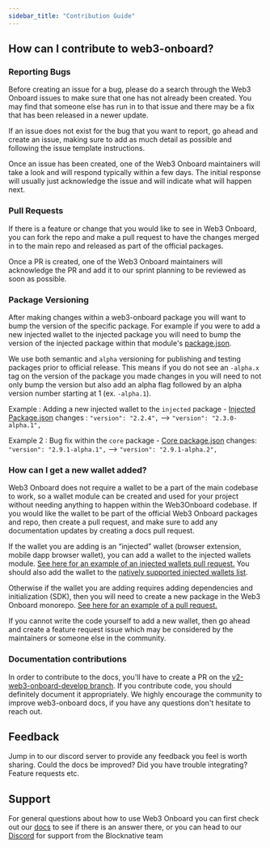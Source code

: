 ```yaml
---
sidebar_title: "Contribution Guide"
---
```


## How can I contribute to web3-onboard?

### Reporting Bugs

Before creating an issue for a bug, please do a search through the Web3 Onboard issues to make sure that one has not already been created. You may find that someone else has run in to that issue and there may be a fix that has been released in a newer update.

If an issue does not exist for the bug that you want to report, go ahead and create an issue, making sure to add as much detail as possible and following the issue template instructions.

Once an issue has been created, one of the Web3 Onboard maintainers will take a look and will respond typically within a few days. The initial response will usually just acknowledge the issue and will indicate what will happen next.

### Pull Requests

If there is a feature or change that you would like to see in Web3 Onboard, you can fork the repo and make a pull request to have the changes merged in to the main repo and released as part of the official packages.

Once a PR is created, one of the Web3 Onboard maintainers will acknowledge the PR and add it to our sprint planning to be reviewed as soon as possible.


### Package Versioning

After making changes within a web3-onboard package you will want to bump the version of the specific package. For example if you were to add a new injected wallet to the injected package you will need to bump the version of the injected package within that module's [package.json](https://github.com/blocknative/web3-onboard/blob/8531a73d69365f7d584320f1c4b97a5d90f1c34e/packages/injected/package.json#L3). 

We use both semantic and `alpha` versioning for publishing and testing packages prior to official release.  This means if you do not see an `-alpha.x` tag on the version of the package you made changes in you will need to not only bump the version but also add an alpha flag followed by an alpha version number starting at 1 (ex. `-alpha.1`).

Example : Adding a new injected wallet to the `injected` package -
[Injected Package.json](https://github.com/blocknative/web3-onboard/blob/v2-web3-onboard-develop/packages/injected/package.json#L3) changes : `"version": "2.2.4",` --> `"version": "2.3.0-alpha.1",`

Example 2 : Bug fix within the `core` package -
[Core package.json](https://github.com/blocknative/web3-onboard/blob/8531a73d69365f7d584320f1c4b97a5d90f1c34e/packages/core/package.json#L3) changes: `"version": "2.9.1-alpha.1",` --> `"version": "2.9.1-alpha.2",`


### How can I get a new wallet added?

Web3 Onboard does not require a wallet to be a part of the main codebase to work, so a wallet module can be created and used for your project without needing anything to happen within the Web3Onboard codebase. If you would like the wallet to be part of the official Web3 Onboard packages and repo, then create a pull request, and make sure to add any documentation updates by creating a docs pull request.

If the wallet you are adding is an “injected” wallet (browser extension, mobile dapp browser wallet), you can add a wallet to the injected wallets module. [See here for an example of an injected wallets pull request.](https://github.com/blocknative/web3-onboard/pull/1177/files) You should also add the wallet to the [natively supported injected wallets list](https://onboard.blocknative.com/docs/packages/injected#injected-wallets-supported-natively).

Otherwise if the wallet you are adding requires adding dependencies and initialization (SDK), then you will need to create a new package in the Web3 Onboard monorepo. [See here for an example of a pull request.](https://github.com/blocknative/web3-onboard/pull/1238/files)

If you cannot write the code yourself to add a new wallet, then go ahead and create a feature request issue which may be considered by the maintainers or someone else in the community.

### Documentation contributions

In order to contribute to the docs, you'll have to create a PR on the [v2-web3-onboard-develop branch](https://github.com/blocknative/web3-onboard/tree/v2-web3-onboard-develop). If you contribute code, you should definitely document it appropriately. We highly encourage the community to improve web3-onboard docs, if you have any questions don't hesitate to reach out.

## Feedback

Jump in to our discord server to provide any feedback you feel is worth sharing. Could the docs be improved? Did you have trouble integrating? Feature requests etc.

## Support

For general questions about how to use Web3 Onboard you can first check out our [docs](https://onboard.blocknative.com/docs/overview/introduction#features) to see if there is an answer there, or you can head to our [Discord](https://discord.com/invite/KZaBVME) for support from the Blocknative team
